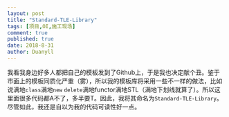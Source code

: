 ```yaml
---
layout: post
title: "Standard-TLE-Library"
tags: [项目,OI,施工现场]
comment: true
published: true
date: 2018-8-31
author: Duanyll
---
```


我看我身边好多人都把自己的模板发到了Github上，于是我也决定献个丑。鉴于市面上的模板同质化严重（雾），所以我的模板库将采用一些不一样的做法，比如说满地`class`满地`new` `delete`满地functor满地STL（满地下划线就算了）。所以这里面很多代码都A不了，多半要T。因此，我将其命名为`Standard-TLE-Library`。尽管如此，我还是自以为我的代码可读性好一点。